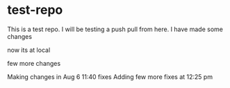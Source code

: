 # test-repo
This is a test repo.
I will be testing a push pull from here.
I have made some changes


now its at local

few more changes

Making changes in Aug 6 11:40 fixes
Adding few more fixes at 12:25 pm
